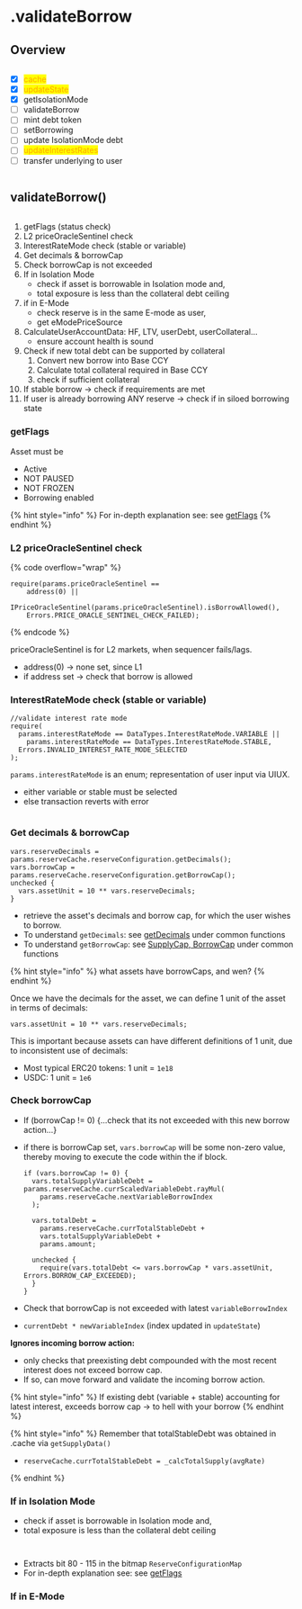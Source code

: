 # .validateBorrow

## Overview

<figure><img src="../../.gitbook/assets/image (39).png" alt=""><figcaption></figcaption></figure>

* [x] <mark style="color:orange;">cache</mark>
* [x] <mark style="color:orange;">updateState</mark>
* [x] getIsolationMode
* [ ] validateBorrow
* [ ] mint debt token
* [ ] setBorrowing&#x20;
* [ ] update IsolationMode debt
* [ ] <mark style="color:orange;">updateInterestRates</mark>
* [ ] transfer underlying to user

<img src="../../.gitbook/assets/file.excalidraw (28).svg" alt="" class="gitbook-drawing">

## validateBorrow()

<figure><img src="../../.gitbook/assets/image (201).png" alt=""><figcaption></figcaption></figure>

1. getFlags (status check)
2. L2 priceOracleSentinel check
3. InterestRateMode check (stable or variable)
4. Get decimals & borrowCap
5. Check borrowCap is not exceeded
6. If in Isolation Mode&#x20;
   * check if asset is borrowable in Isolation mode and,&#x20;
   * total exposure is less than the collateral debt ceiling
7. if in E-Mode&#x20;
   * check reserve is in the same E-mode as user,&#x20;
   * get eModePriceSource
8. CalculateUserAccountData: HF, LTV, userDebt, userCollateral...
   * ensure account health is sound
9. Check if new total debt can be supported by collateral
   1. Convert new borrow into Base CCY
   2. Calculate total collateral required in Base CCY
   3. check if sufficient collateral
10. If stable borrow -> check if requirements are met
11. If user is already borrowing ANY reserve -> check if in siloed borrowing state

### getFlags

Asset must be

* Active
* NOT PAUSED
* NOT FROZEN
* Borrowing enabled

{% hint style="info" %}
For in-depth explanation see: see [getFlags](../common-functions/getflags/)
{% endhint %}

### L2 priceOracleSentinel check

{% code overflow="wrap" %}
```solidity
require(params.priceOracleSentinel == 
    address(0) ||     
    IPriceOracleSentinel(params.priceOracleSentinel).isBorrowAllowed(),        
    Errors.PRICE_ORACLE_SENTINEL_CHECK_FAILED);
```
{% endcode %}

priceOracleSentinel is for L2 markets, when sequencer fails/lags.

* address(0) -> none set, since L1
* if address set -> check that borrow is allowed

### InterestRateMode check (stable or variable)

```solidity
//validate interest rate mode
require(
  params.interestRateMode == DataTypes.InterestRateMode.VARIABLE ||
    params.interestRateMode == DataTypes.InterestRateMode.STABLE,
  Errors.INVALID_INTEREST_RATE_MODE_SELECTED
);
```

`params.interestRateMode` is an enum; representation of user input via UIUX.

* either variable or stable must be selected
* else transaction reverts with error

<figure><img src="../../.gitbook/assets/image (227).png" alt=""><figcaption></figcaption></figure>

### Get decimals & borrowCap&#x20;

```solidity
vars.reserveDecimals = params.reserveCache.reserveConfiguration.getDecimals();
vars.borrowCap = params.reserveCache.reserveConfiguration.getBorrowCap();
unchecked {
  vars.assetUnit = 10 ** vars.reserveDecimals;
}
```

* retrieve the asset's decimals and borrow cap, for which the user wishes to borrow.
* To understand `getDecimals`: see [getDecimals](../common-functions/getdecimals.md) under common functions
* To understand `getBorrowCap`: see [SupplyCap, BorrowCap](../common-functions/supplycap-borrowcap.md) under common functions

{% hint style="info" %}
what assets have borrowCaps, and wen?
{% endhint %}

Once we have the decimals for the asset, we can define 1 unit of the asset in terms of decimals:

```solidity
vars.assetUnit = 10 ** vars.reserveDecimals;
```

This is important because assets can have different definitions of 1 unit, due to inconsistent use of decimals:

* Most typical ERC20 tokens: 1 unit = `1e18`
* USDC: 1 unit = `1e6`

### Check borrowCap

* If (borrowCap != 0) {...check that its not exceeded with this new borrow action...}
*   if there is borrowCap set, `vars.borrowCap` will be some non-zero value, thereby moving to execute the code within the if block.

    ```solidity
    if (vars.borrowCap != 0) {
      vars.totalSupplyVariableDebt = params.reserveCache.currScaledVariableDebt.rayMul(
        params.reserveCache.nextVariableBorrowIndex
      );

      vars.totalDebt =
        params.reserveCache.currTotalStableDebt +
        vars.totalSupplyVariableDebt +
        params.amount;

      unchecked {
        require(vars.totalDebt <= vars.borrowCap * vars.assetUnit, Errors.BORROW_CAP_EXCEEDED);
      }
    }
    ```


* Check that borrowCap is not exceeded with latest `variableBorrowIndex`&#x20;
* `currentDebt * newVariableIndex` (index updated in `updateState`)&#x20;

**Ignores incoming borrow action:**

* only checks that preexisting debt compounded with the most recent interest does not exceed borrow cap.
* If so, can move forward and validate the incoming borrow action.

{% hint style="info" %}
If existing debt (variable + stable) accounting for latest interest, exceeds borrow cap -> to hell with your borrow
{% endhint %}

{% hint style="info" %}
Remember that totalStableDebt was obtained in .cache via `getSupplyData()`

* ```
  reserveCache.currTotalStableDebt = _calcTotalSupply(avgRate)
  ```
{% endhint %}

### If in Isolation Mode&#x20;

* check if asset is borrowable in Isolation mode and,&#x20;
* total exposure is less than the collateral debt ceiling

<figure><img src="../../.gitbook/assets/image (175).png" alt=""><figcaption></figcaption></figure>

<figure><img src="../../.gitbook/assets/image (213).png" alt=""><figcaption></figcaption></figure>

* Extracts bit 80 - 115 in the bitmap `ReserveConfigurationMap`
* For in-depth explanation see: see [getFlags](../common-functions/getflags/)

### If in E-Mode&#x20;

<figure><img src="../../.gitbook/assets/image (186).png" alt=""><figcaption></figcaption></figure>

<figure><img src="../../.gitbook/assets/image (216).png" alt=""><figcaption></figcaption></figure>
